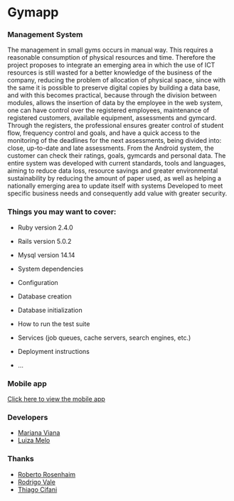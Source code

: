 # Gymapp
### Management System 

The  management in small gyms occurs in manual way. This requires a reasonable consumption of physical resources and time. Therefore the project proposes to integrate an emerging area in which the use of ICT resources is still wasted for a better knowledge of the business of the company, reducing the problem of allocation of physical space, since with the same it is possible to preserve digital copies by building a data base, and with this becomes practical, because through the division between modules, allows the insertion of data by the employee in the web system, one can have control over the registered employees, maintenance of registered customers, available equipment, assessments and gymcard. Through the registers, the professional ensures greater control of student flow, frequency control and goals, and have a quick access to the monitoring of the deadlines for the next assessments, being divided into: close, up-to-date and late assessments. From the Android system, the customer can check their ratings, goals, gymcards and personal data. The entire system was developed with current standards, tools and languages, aiming to reduce data loss, resource savings and greater environmental sustainability by reducing the amount of paper used, as well as helping a nationally emerging area to update itself with systems Developed to meet specific business needs and consequently add value with greater security.


### Things you may want to cover:

* Ruby version 2.4.0

* Rails version 5.0.2

* Mysql version 14.14 

* System dependencies

* Configuration

* Database creation

* Database initialization

* How to run the test suite

* Services (job queues, cache servers, search engines, etc.)

* Deployment instructions

* ...

### Mobile app
[Click here to view the mobile app](https://github.com/marianaviana/messy-react-native-app)

### Developers
- [Mariana Viana](http://github.com/marianaviana)
- [Luiza Melo](http://github.com/meloluiza)

### Thanks
- [Roberto Rosenhaim](http://buscatextual.cnpq.br/buscatextual/visualizacv.do?id=K4658390P4)
- [Rodrigo Vale](http://buscatextual.cnpq.br/buscatextual/visualizacv.do?id=K4779035E5)
- [Thiago Cifani](http://github.com/thiagocifani)
